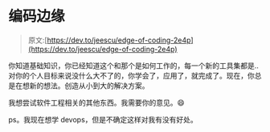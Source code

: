 # 编码边缘

> 原文:[https://dev.to/jeescu/edge-of-coding-2e4p](https://dev.to/jeescu/edge-of-coding-2e4p)

你知道基础知识，你已经知道这个和那个是如何工作的，每一个新的工具集都是..对你的个人目标来说没什么大不了的，你学会了，应用了，就完成了。现在，你总是在想新的想法。创造从小到大的解决方案。

我想尝试软件工程相关的其他东西。我需要你的意见。😄

ps。我现在想学 devops，但是不确定这样对我有没有好处。